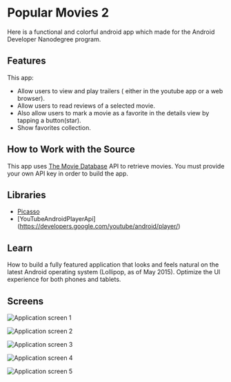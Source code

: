 # Popular Movies 2

Here is a functional and colorful android app which made for the  Android Developer Nanodegree program.

## Features

This app:

* Allow users to view and play trailers ( either in the youtube app or a web browser).
* Allow users to read reviews of a selected movie.
* Also allow users to mark a movie as a favorite in the details view by tapping a button(star).
* Show favorites collection.

## How to Work with the Source

This app uses [The Movie Database](https://www.themoviedb.org/documentation/api) API to retrieve movies.
You must provide your own API key in order to build the app.

## Libraries

* [Picasso](http://square.github.io/picasso/)
* [YouTubeAndroidPlayerApi] (https://developers.google.com/youtube/android/player/)


## Learn

How to build a fully featured application that looks and feels natural on the latest Android operating system (Lollipop, as of May 2015).
Optimize the UI experience for both phones and tablets.

## Screens

 ![Application screen 1](https://github.com/josmarycarrero/Popular-Movies-2/blob/master/screenshots/screen1.png)

 ![Application screen 2](https://github.com/josmarycarrero/Popular-Movies-2/blob/master/screenshots/screen2.png)

 ![Application screen 3](https://github.com/josmarycarrero/Popular-Movies-2/blob/master/screenshots/screen3.png)

 ![Application screen 4](https://github.com/josmarycarrero/Popular-Movies-2/blob/master/screenshots/screen4.png)

 ![Application screen 5](https://github.com/josmarycarrero/Popular-Movies-2/blob/master/screenshots/screen5.png)



